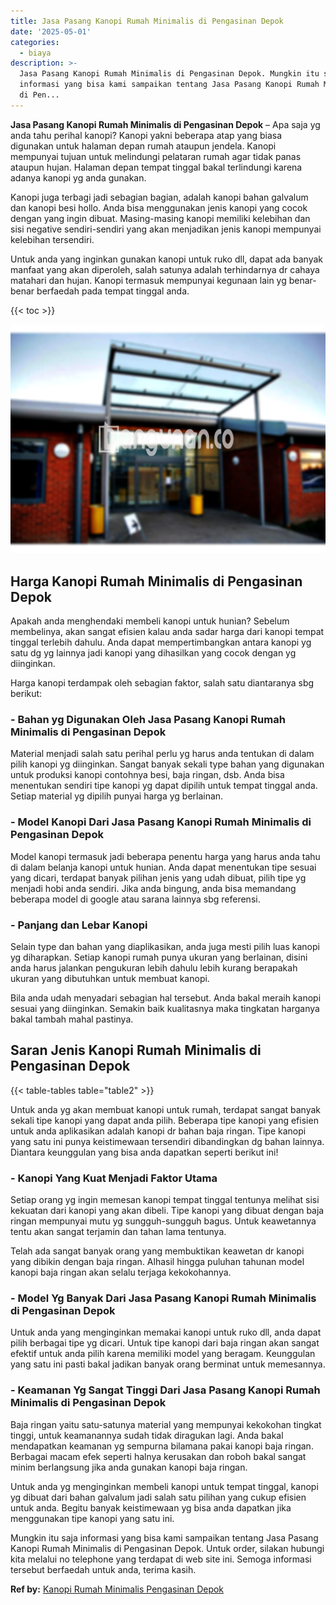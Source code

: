 ```yaml
---
title: Jasa Pasang Kanopi Rumah Minimalis di Pengasinan Depok
date: '2025-05-01'
categories:
  - biaya
description: >-
  Jasa Pasang Kanopi Rumah Minimalis di Pengasinan Depok. Mungkin itu saja
  informasi yang bisa kami sampaikan tentang Jasa Pasang Kanopi Rumah Minimalis
  di Pen...
---
```


**Jasa Pasang Kanopi Rumah Minimalis di Pengasinan Depok** – Apa saja yg anda tahu perihal kanopi? Kanopi yakni beberapa atap yang biasa digunakan untuk halaman depan rumah ataupun jendela. Kanopi mempunyai tujuan untuk melindungi pelataran rumah agar tidak panas ataupun hujan. Halaman depan tempat tinggal bakal terlindungi karena adanya kanopi yg anda gunakan.

Kanopi juga terbagi jadi sebagian bagian, adalah kanopi bahan galvalum dan kanopi besi hollo. Anda bisa menggunakan jenis kanopi yang cocok dengan yang ingin dibuat. Masing-masing kanopi memiliki kelebihan dan sisi negative sendiri-sendiri yang akan menjadikan jenis kanopi mempunyai kelebihan tersendiri.

Untuk anda yang inginkan gunakan kanopi untuk ruko dll, dapat ada banyak manfaat yang akan diperoleh, salah satunya adalah terhindarnya dr cahaya matahari dan hujan. Kanopi termasuk mempunyai kegunaan lain yg benar-benar berfaedah pada tempat tinggal anda.

{{< toc >}}

![Jasa Pasang Kanopi Rumah Minimalis di Pengasinan Depok](/images/harga-kanopi-minimalis-39.png)

## Harga Kanopi Rumah Minimalis di Pengasinan Depok

Apakah anda menghendaki membeli kanopi untuk hunian? Sebelum membelinya, akan sangat efisien kalau anda sadar harga dari kanopi tempat tinggal terlebih dahulu. Anda dapat mempertimbangkan antara kanopi yg satu dg yg lainnya jadi kanopi yang dihasilkan yang cocok dengan yg diinginkan.

Harga kanopi terdampak oleh sebagian faktor, salah satu diantaranya sbg berikut:

### \- Bahan yg Digunakan Oleh Jasa Pasang Kanopi Rumah Minimalis di Pengasinan Depok

Material menjadi salah satu perihal perlu yg harus anda tentukan di dalam pilih kanopi yg diinginkan. Sangat banyak sekali type bahan yang digunakan untuk produksi kanopi contohnya besi, baja ringan, dsb. Anda bisa menentukan sendiri tipe kanopi yg dapat dipilih untuk tempat tinggal anda. Setiap material yg dipilih punyai harga yg berlainan.

### \- Model Kanopi Dari Jasa Pasang Kanopi Rumah Minimalis di Pengasinan Depok

Model kanopi termasuk jadi beberapa penentu harga yang harus anda tahu di dalam belanja kanopi untuk hunian. Anda dapat menentukan tipe sesuai yang dicari, terdapat banyak pilihan jenis yang udah dibuat, pilih tipe yg menjadi hobi anda sendiri. Jika anda bingung, anda bisa memandang beberapa model di google atau sarana lainnya sbg referensi.

### \- Panjang dan Lebar Kanopi

Selain type dan bahan yang diaplikasikan, anda juga mesti pilih luas kanopi yg diharapkan. Setiap kanopi rumah punya ukuran yang berlainan, disini anda harus jalankan pengukuran lebih dahulu lebih kurang berapakah ukuran yang dibutuhkan untuk membuat kanopi.

Bila anda udah menyadari sebagian hal tersebut. Anda bakal meraih kanopi sesuai yang diinginkan. Semakin baik kualitasnya maka tingkatan harganya bakal tambah mahal pastinya.

## Saran Jenis Kanopi Rumah Minimalis di Pengasinan Depok

{{< table-tables table="table2" >}}

Untuk anda yg akan membuat kanopi untuk rumah, terdapat sangat banyak sekali tipe kanopi yang dapat anda pilih. Beberapa tipe kanopi yang efisien untuk anda aplikasikan adalah kanopi dr bahan baja ringan. Tipe kanopi yang satu ini punya keistimewaan tersendiri dibandingkan dg bahan lainnya. Diantara keunggulan yang bisa anda dapatkan seperti berikut ini!

### \- Kanopi Yang Kuat Menjadi Faktor Utama

Setiap orang yg ingin memesan kanopi tempat tinggal tentunya melihat sisi kekuatan dari kanopi yang akan dibeli. Tipe kanopi yang dibuat dengan baja ringan mempunyai mutu yg sungguh-sungguh bagus. Untuk keawetannya tentu akan sangat terjamin dan tahan lama tentunya.

Telah ada sangat banyak orang yang membuktikan keawetan dr kanopi yang dibikin dengan baja ringan. Alhasil hingga puluhan tahunan model kanopi baja ringan akan selalu terjaga kekokohannya.

### \- Model Yg Banyak Dari Jasa Pasang Kanopi Rumah Minimalis di Pengasinan Depok

Untuk anda yang menginginkan memakai kanopi untuk ruko dll, anda dapat pilih berbagai tipe yg dicari. Untuk tipe kanopi dari baja ringan akan sangat efektif untuk anda pilih karena memiliki model yang beragam. Keunggulan yang satu ini pasti bakal jadikan banyak orang berminat untuk memesannya.

### \- Keamanan Yg Sangat Tinggi Dari Jasa Pasang Kanopi Rumah Minimalis di Pengasinan Depok

Baja ringan yaitu satu-satunya material yang mempunyai kekokohan tingkat tinggi, untuk keamanannya sudah tidak diragukan lagi. Anda bakal mendapatkan keamanan yg sempurna bilamana pakai kanopi baja ringan. Berbagai macam efek seperti halnya kerusakan dan roboh bakal sangat minim berlangsung jika anda gunakan kanopi baja ringan.

Untuk anda yg menginginkan membeli kanopi untuk tempat tinggal, kanopi yg dibuat dari bahan galvalum jadi salah satu pilihan yang cukup efisien untuk anda. Begitu banyak keistimewaan yg bisa anda dapatkan jika menggunakan tipe kanopi yang satu ini.

Mungkin itu saja informasi yang bisa kami sampaikan tentang Jasa Pasang Kanopi Rumah Minimalis di Pengasinan Depok. Untuk order, silakan hubungi kita melalui no telephone yang terdapat di web site ini. Semoga informasi tersebut berfaedah untuk anda, terima kasih.

**Ref by:**  [Kanopi Rumah Minimalis Pengasinan Depok](https://id.wikipedia.org/wiki/Kanopi)
